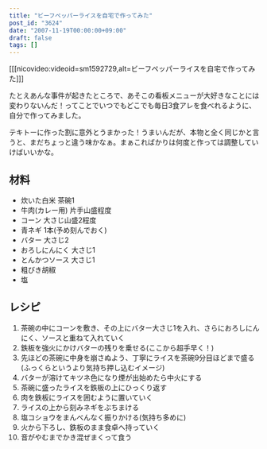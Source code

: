 ```yaml
---
title: "ビーフペッパーライスを自宅で作ってみた"
post_id: "3624"
date: "2007-11-19T00:00:00+09:00"
draft: false
tags: []
---
```



[[[nicovideo:videoid=sm1592729,alt=ビーフペッパーライスを自宅で作ってみた]]]

たとえあんな事件が起きたところで、あそこの看板メニューが大好きなことには変わりないんだ！ってことでいつでもどこでも毎日3食アレを食べれるように、自分で作ってみました。

テキトーに作った割に意外とうまかった！うまいんだが、本物と全く同じかと言うと、まだちょっと違う味かなぁ。まぁこればかりは何度と作っては調整していけばいいかな。

## 材料



  * 炊いた白米 茶碗1
  * 牛肉(カレー用) 片手山盛程度
  * コーン 大さじ山盛2程度
  * 青ネギ 1本(予め刻んでおく)
  * バター 大さじ2
  * おろしにんにく 大さじ1
  * とんかつソース 大さじ1
  * 粗びき胡椒
  * 塩
## レシピ



  1. 茶碗の中にコーンを敷き、その上にバター大さじ1を入れ、さらにおろしにんにく、ソースと重ねて入れていく
  2. 鉄板を強火にかけバターの残りを乗せる(ここから超手早く！)
  3. 先ほどの茶碗に中身を崩さぬよう、丁寧にライスを茶碗9分目ほどまで盛る(ふっくらというより気持ち押し込むイメージ)
  4. バターが溶けてキツネ色になり煙が出始めたら中火にする
  5. 茶碗に盛ったライスを鉄板の上にひっくり返す
  6. 肉を鉄板にライスを囲むように置いていく
  7. ライスの上から刻みネギをぶちまける
  8. 塩コショウをまんべんなく振りかける(気持ち多めに)
  9. 火から下ろし、鉄板のまま食卓へ持っていく
  10. 音がやむまでかき混ぜまくって食う
